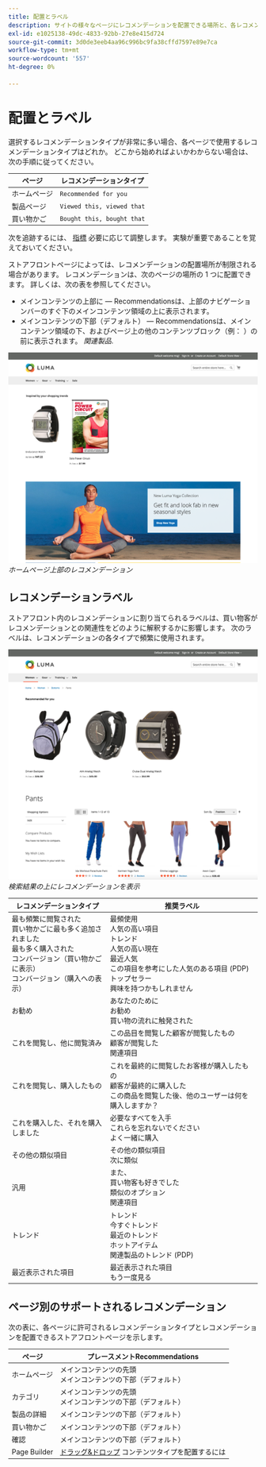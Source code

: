 ```yaml
---
title: 配置とラベル
description: サイトの様々なページにレコメンデーションを配置できる場所と、各レコメンデーションタイプで頻繁に使用されるラベルの提案について説明します。
exl-id: e1025138-49dc-4833-92bb-27e8e415d724
source-git-commit: 3d0de3eeb4aa96c996bc9fa38cffd7597e89e7ca
workflow-type: tm+mt
source-wordcount: '557'
ht-degree: 0%

---
```


# 配置とラベル

選択するレコメンデーションタイプが非常に多い場合、各ページで使用するレコメンデーションタイプはどれか。 どこから始めればよいかわからない場合は、次の手順に従ってください。

| ページ | レコメンデーションタイプ |
|---|---|
| ホームページ | `Recommended for you` |
| 製品ページ | `Viewed this, viewed that` |
| 買い物かご | `Bought this, bought that` |

次を追跡するには、 [指標](workspace.md) 必要に応じて調整します。 実験が重要であることを覚えておいてください。

ストアフロントページによっては、レコメンデーションの配置場所が制限される場合があります。 レコメンデーションは、次のページの場所の 1 つに配置できます。 詳しくは、次の表を参照してください。

- メインコンテンツの上部に — Recommendationsは、上部のナビゲーションバーのすぐ下のメインコンテンツ領域の上に表示されます。
- メインコンテンツの下部（デフォルト） — Recommendationsは、メインコンテンツ領域の下、およびページ上の他のコンテンツブロック（例： ）の前に表示されます。 _関連製品_.

![レコメンデーションの配置](assets/storefront-home-page-top.png)
_ホームページ上部のレコメンデーション_

## レコメンデーションラベル

ストアフロント内のレコメンデーションに割り当てられるラベルは、買い物客がレコメンデーションとの関連性をどのように解釈するかに影響します。 次のラベルは、レコメンデーションの各タイプで頻繁に使用されます。

![レコメンデーションの配置](assets/storefront-search-results-top.png)
_検索結果の上にレコメンデーションを表示_

| レコメンデーションタイプ | 推奨ラベル |
|---|---|
| 最も頻繁に閲覧された<br> 買い物かごに最も多く追加されました<br>最も多く購入された<br>コンバージョン（買い物かごに表示）<br>コンバージョン（購入への表示） | 最頻使用<br>人気の高い項目<br>トレンド<br>人気の高い現在<br>最近人気<br>この項目を参考にした人気のある項目 (PDP)<br>トップセラー<br>興味を持つかもしれません |
| お勧め | あなたのために<br>お勧め<br>買い物の流れに触発された |
| これを閲覧し、他に閲覧済み | この品目を閲覧した顧客が閲覧したもの<br>顧客が閲覧した<br>関連項目 |
| これを閲覧し、購入したもの | これを最終的に閲覧したお客様が購入したもの<br>顧客が最終的に購入した<br>この商品を閲覧した後、他のユーザーは何を購入しますか？ |
| これを購入した、それを購入しました | 必要なすべてを入手<br>これらを忘れないでください<br>よく一緒に購入 |
| その他の類似項目 | その他の類似項目<br>次に類似 |
| 汎用 | また、<br>買い物客も好きでした<br>類似のオプション<br>関連項目 |
| トレンド | トレンド<br>今すぐトレンド<br>最近のトレンド<br>ホットアイテム<br>関連製品のトレンド (PDP) |
| 最近表示された項目 | 最近表示された項目<br>もう一度見る |

## ページ別のサポートされるレコメンデーション

次の表に、各ページに許可されるレコメンデーションタイプとレコメンデーションを配置できるストアフロントページを示します。

| ページ | プレースメントRecommendations |
|---|---|
| ホームページ | メインコンテンツの先頭<br>メインコンテンツの下部（デフォルト） | 最も頻繁に閲覧された<br>最も多く購入された<br>買い物かごに最も多く追加されました<br>お勧め<br>トレンド |
| カテゴリ | メインコンテンツの先頭<br>メインコンテンツの下部（デフォルト） | 最も頻繁に閲覧された<br>最も多く購入された<br>買い物かごに最も多く追加されました<br>お勧め<br>トレンド |
| 製品の詳細 | メインコンテンツの下部（デフォルト） | 最も頻繁に閲覧された<br>最も多く購入された<br>買い物かごに最も多く追加されました<br>これを閲覧し、それを閲覧した<br>これを見て、購入したもの<br>これを購入し、それを購入しました<br>その他の関連ヘルプ<br>トレンド<br>視覚的類似性 |
| 買い物かご | メインコンテンツの下部（デフォルト） | 最も頻繁に閲覧された<br>最も多く購入された<br>買い物かごに最も多く追加されました<br>これを閲覧し、それを閲覧した<br>これを見て、購入したもの<br>これを購入し、それを購入しました<br>その他の関連ヘルプ<br>トレンド |
| 確認 | メインコンテンツの下部（デフォルト） | 最も頻繁に閲覧された<br>最も多く購入された<br>買い物かごに最も多く追加されました<br>これを閲覧し、それを閲覧した<br>これを見て、購入したもの<br>これを購入し、それを購入しました<br>その他の関連ヘルプ<br>トレンド |
| Page Builder | [ドラッグ&amp;ドロップ](https://experienceleague.adobe.com/docs/commerce-admin/page-builder/add-content/recommendations.html) コンテンツタイプを配置するには | 最も頻繁に閲覧された<br>最も多く購入された<br>買い物かごに最も多く追加されました<br>お勧め<br>トレンド |
